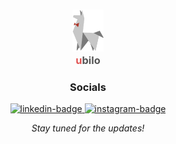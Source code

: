<h3 align="center">
    <a href="https://ubilo.space" target="_blank" rel="noopener noreferrer">
        <img src="https://raw.githubusercontent.com/ubilo-platform/.github/main/profile/ubilo.svg" alt="ubilo-llama" width="10%" height="10%">
    </a>
    <br/>
    <b style="color: #e15554;">u</b><b style="color: #565656;">bilo</b>
</h3>

<div align="center">
    <h3>Socials</h3>
    <a href="https://www.linkedin.com/company/ubilo" target="_blank" rel="noopener noreferrer">
        <img src="https://img.shields.io/badge/LinkedIn-0A66C2?style=for-the-badge&logoColor=white" alt="linkedin-badge" />
    </a>
    <a href="https://www.instagram.com/ubilo.space_" target="_blank" rel="noopener noreferrer">
        <img src="https://img.shields.io/badge/Instagram-E4405F?logo=instagram&style=for-the-badge&logoColor=white" alt="instagram-badge" />
    </a>
</div>

_<center>Stay tuned for the updates!</center>_
